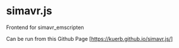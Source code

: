 # simavr.js
Frontend for simavr_emscripten

Can be run from this Github Page [https://kuerb.github.io/simavr.js/]

